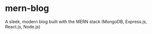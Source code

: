 # mern-blog
A sleek, modern blog built with the MERN stack (MongoDB, Express.js, React.js, Node.js)
